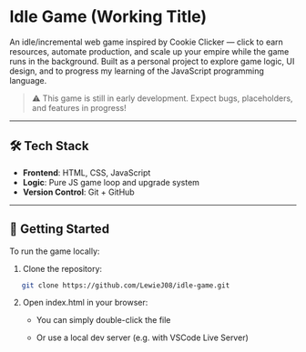 # Idle Game (Working Title)

An idle/incremental web game inspired by Cookie Clicker — click to earn resources, automate production, and scale up your empire while the game runs in the background. Built as a personal project to explore game logic, UI design, and to progress my learning of the JavaScript programming language.

> ⚠️ This game is still in early development. Expect bugs, placeholders, and features in progress!

---

## 🛠 Tech Stack

- **Frontend**: HTML, CSS, JavaScript  
- **Logic**: Pure JS game loop and upgrade system  
- **Version Control**: Git + GitHub  

---

## 🚀 Getting Started

To run the game locally:

1. Clone the repository:
```bash
   git clone https://github.com/LewieJ08/idle-game.git
```

2. Open index.html in your browser:

   - You can simply double-click the file

   - Or use a local dev server (e.g. with VSCode Live Server)